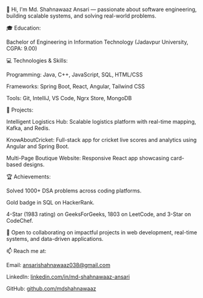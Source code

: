 <!--## Hi there 👋 -->

👋 Hi, I'm Md. Shahnawaaz Ansari — passionate about software engineering, building scalable systems, and solving real-world problems.


🎓 Education:


Bachelor of Engineering in Information Technology (Jadavpur University, CGPA: 9.00)


💻 Technologies & Skills:

Programming: Java, C++, JavaScript, SQL, HTML/CSS

Frameworks: Spring Boot, React, Angular, Tailwind CSS

Tools: Git, IntelliJ, VS Code, Ngrx Store, MongoDB


🚀 Projects:

Intelligent Logistics Hub: Scalable logistics platform with real-time mapping, Kafka, and Redis.

KnowAboutCricket: Full-stack app for cricket live scores and analytics using Angular and Spring Boot.

Multi-Page Boutique Website: Responsive React app showcasing card-based designs.


🏆 Achievements:


Solved 1000+ DSA problems across coding platforms.

Gold badge in SQL on HackerRank.

4-Star (1983 rating) on GeeksForGeeks, 1803 on LeetCode, and 3-Star on CodeChef.


🌟 Open to collaborating on impactful projects in web development, real-time systems, and data-driven applications.


📫 Reach me at:


Email: ansarishahnawaaz038@gmail.com

LinkedIn: [linkedin.com/in/md-shahnawaaz-ansari](https://www.linkedin.com/in/md-shahnawaaz-ansari-33811425a/)

GitHub: [github.com/mdshahnawaaz](https://github.com/mdshahnawaaz)




<!--
**mdshahnawaaz/mdshahnawaaz** is a ✨ _special_ ✨ repository because its `README.md` (this file) appears on your GitHub profile.

Here are some ideas to get you started:

- 🔭 I’m currently working on ...
- 🌱 I’m currently learning ...
- 👯 I’m looking to collaborate on ...
- 🤔 I’m looking for help with ...
- 💬 Ask me about ...
- 📫 How to reach me: ...
- 😄 Pronouns: ...
- ⚡ Fun fact: ...
-->
